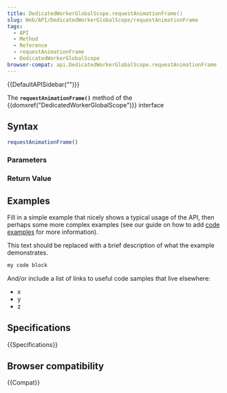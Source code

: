 ```yaml
---
title: DedicatedWorkerGlobalScope.requestAnimationFrame()
slug: Web/API/DedicatedWorkerGlobalScope/requestAnimationFrame
tags:
  - API
  - Method
  - Reference
  - requestAnimationFrame
  - DedicatedWorkerGlobalScope
browser-compat: api.DedicatedWorkerGlobalScope.requestAnimationFrame
---
```

{{DefaultAPISidebar("")}}

The **`requestAnimationFrame()`** method of the {{domxref("DedicatedWorkerGlobalScope")}} interface 

## Syntax

```js
requestAnimationFrame()
```

### Parameters



### Return Value



## Examples

Fill in a simple example that nicely shows a typical usage of the API, then perhaps some more complex examples (see our guide on how to add [code examples](/en-US/docs/MDN/Contribute/Structures/Code_examples) for more information).

This text should be replaced with a brief description of what the example demonstrates.

```js
my code block
```

And/or include a list of links to useful code samples that live elsewhere:

*   x
*   y
*   z

## Specifications

{{Specifications}}

## Browser compatibility

{{Compat}}

